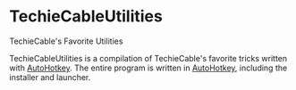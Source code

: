 # TechieCableUtilities
TechieCable's Favorite Utilities

TechieCableUtilities is a compilation of TechieCable's favorite tricks written with [AutoHotkey](https://www.autohotkey.com/). The entire program is written in [AutoHotkey](https://www.autohotkey.com/), including the installer and launcher.
